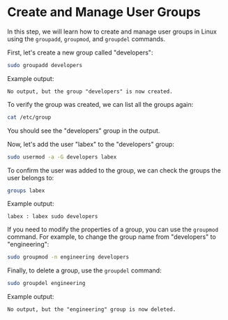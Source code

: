 # Create and Manage User Groups

In this step, we will learn how to create and manage user groups in Linux using the `groupadd`, `groupmod`, and `groupdel` commands.

First, let's create a new group called "developers":

```bash
sudo groupadd developers
```

Example output:

```
No output, but the group "developers" is now created.
```

To verify the group was created, we can list all the groups again:

```bash
cat /etc/group
```

You should see the "developers" group in the output.

Now, let's add the user "labex" to the "developers" group:

```bash
sudo usermod -a -G developers labex
```

To confirm the user was added to the group, we can check the groups the user belongs to:

```bash
groups labex
```

Example output:

```
labex : labex sudo developers
```

If you need to modify the properties of a group, you can use the `groupmod` command. For example, to change the group name from "developers" to "engineering":

```bash
sudo groupmod -n engineering developers
```

Finally, to delete a group, use the `groupdel` command:

```bash
sudo groupdel engineering
```

Example output:

```
No output, but the "engineering" group is now deleted.
```
